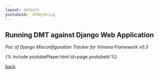 ```yaml
---
layout: default
youtubeId: _kTUDjUrizg
---
```


## Running DMT against Django Web Application

_Poc of Django Misconfiguration Tracker for Vimana Framework v0.3_

{% include youtubePlayer.html id=page.youtubeId %}

[back](./)
